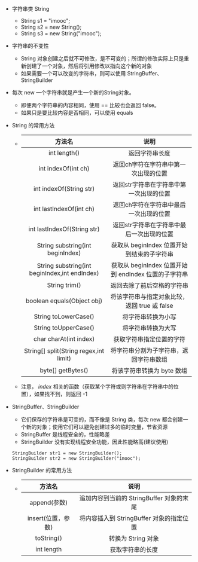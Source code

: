 
* 字符串类 String
    * String s1 = "imooc";
    * String s2 = new String();
    * String s3 = new String("imooc");

* 字符串的不变性
    * String 对象创建之后就不可修改，是不可变的；所谓的修改实际上只是重新创建了一个对象，然后将引用修改以指向这个新的对象
    * 如果需要一个可以改变的字符串，则可以使用 StringBuffer、StringBuilder

* 每次 new 一个字符串就是产生一个新的String对象。
    * 即便两个字符串的内容相同，使用 == 比较也会返回 false。
    * 如果只是要比较内容是否相同，可以使用 equals

* String 的常用方法
    * |                      方法名                      | 说明 |
      |:-----------------------------------------------:|:---:|
      | int length()                                    | 返回字符串长度 |
      | int indexOf(int ch)                             | 返回ch字符在字符串中第一次出现的位置 |
      | int indexOf(String str)                         | 返回str字符串在字符串中第一次出现的位置 |
      | int lastIndexOf(int ch)                         | 返回ch字符在字符串中最后一次出现的位置 |
      | int lastIndexOf(String str)                     | 返回str字符串在字符串中最后一次出现的位置 |
      | String substring(int beginIndex)                | 获取从 beginIndex 位置开始到结束的子字符串 |
      | String substring(int beginIndex,int endIndex)   | 获取从 beginIndex 位置开始到 endIndex 位置的子字符串 |
      | String trim()                                   | 返回去除了前后空格的字符串 |
      | boolean equals(Object obj)                      | 将该字符串与指定对象比较，返回 true 或 false |
      | String toLowerCase()                            | 将字符串转换为小写 |
      | String toUpperCase()                            | 将字符串转换为大写 |
      | char charAt(int index)                          | 获取字符串指定位置的字符 |
      | String[] split(String regex,int limit)          | 将字符串分割为子字符串，返回字符串数组 |
      | byte[] getBytes()                               | 将该字符串转换为 byte 数组 |
    * 注意， *index* 相关的函数（获取某个字符或则字符串在字符串中的位置），如果找不到，则返回 -1      

* StringBuffer、StringBuilder
    * 它们保存的字符串是可变的，而不像是 String 类，每次 new 都会创建一个新的对象；使用它们可以避免创建过多的临时变量，节省资源
    * StringBuffer 是线程安全的，性能略差
    * StringBuilder 没有实现线程安全功能，因此性能略高(建议使用)
    ```
    StringBuilder str1 = new StringBuilder();
    StringBuilder str2 = new StringBuilder("imooc");
    ```

* StringBuilder 的常用方法
    * |       方法名       | 说明 |
      |:-----------------:|:---:|
      | append(参数)      | 追加内容到当前的 StringBuffer 对象的末尾 |
      | insert(位置，参数) | 将内容插入到 StringBuffer 对象的指定位置 |
      | toString()        | 转换为 String 对象 |
      | int length        | 获取字符串的长度 |



